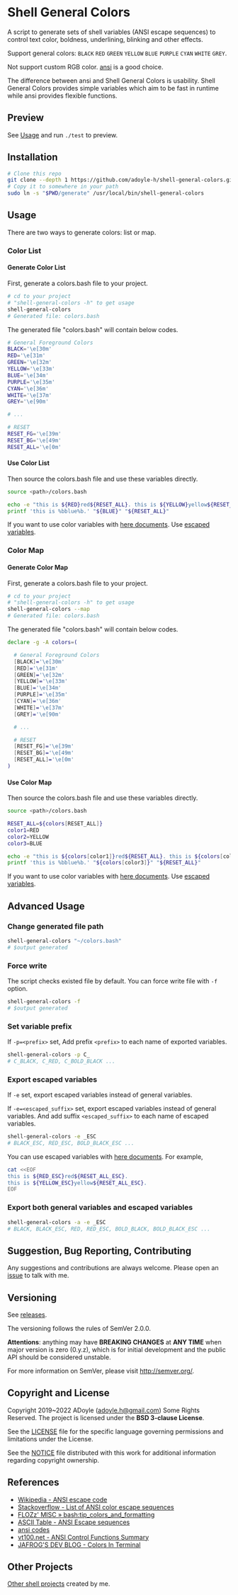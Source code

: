 # Shell General Colors

A script to generate sets of shell variables (ANSI escape sequences) to control text color, boldness, underlining, blinking and other effects.

Support general colors: `BLACK` `RED` `GREEN` `YELLOW` `BLUE` `PURPLE` `CYAN` `WHITE` `GREY`.

Not support custom RGB color. [ansi][] is a good choice.

The difference between ansi and Shell General Colors is usability.
Shell General Colors provides simple variables which aim to be fast in runtime while ansi provides flexible functions.

## Preview

See [Usage](#usage) and run `./test` to preview.

## Installation

```sh
# Clone this repo
git clone --depth 1 https://github.com/adoyle-h/shell-general-colors.git
# Copy it to somewhere in your path
sudo ln -s "$PWD/generate" /usr/local/bin/shell-general-colors
```

## Usage

There are two ways to generate colors: list or map.

### Color List
#### Generate Color List

First, generate a colors.bash file to your project.

```sh
# cd to your project
# "shell-general-colors -h" to get usage
shell-general-colors
# Generated file: colors.bash
```

The generated file "colors.bash" will contain below codes.

```sh
# General Foreground Colors
BLACK='\e[30m'
RED='\e[31m'
GREEN='\e[32m'
YELLOW='\e[33m'
BLUE='\e[34m'
PURPLE='\e[35m'
CYAN='\e[36m'
WHITE='\e[37m'
GREY='\e[90m'

# ...

# RESET
RESET_FG='\e[39m'
RESET_BG='\e[49m'
RESET_ALL='\e[0m'
```

#### Use Color List

Then source the colors.bash file and use these variables directly.

```sh
source <path>/colors.bash

echo -e "this is ${RED}red${RESET_ALL}. this is ${YELLOW}yellow${RESET_ALL}."
printf 'this is %bblue%b.' "${BLUE}" "${RESET_ALL}"
```

If you want to use color variables with [here documents][]. Use [escaped variables](#export-escaped-variables).

### Color Map
#### Generate Color Map

First, generate a colors.bash file to your project.

```sh
# cd to your project
# "shell-general-colors -h" to get usage
shell-general-colors --map
# Generated file: colors.bash
```

The generated file "colors.bash" will contain below codes.

```sh
declare -g -A colors=(

  # General Foreground Colors
  [BLACK]='\e[30m'
  [RED]='\e[31m'
  [GREEN]='\e[32m'
  [YELLOW]='\e[33m'
  [BLUE]='\e[34m'
  [PURPLE]='\e[35m'
  [CYAN]='\e[36m'
  [WHITE]='\e[37m'
  [GREY]='\e[90m'

  # ...

  # RESET
  [RESET_FG]='\e[39m'
  [RESET_BG]='\e[49m'
  [RESET_ALL]='\e[0m'
)
```

#### Use Color Map

Then source the colors.bash file and use these variables directly.

```sh
source <path>/colors.bash

RESET_ALL=${colors[RESET_ALL]}
color1=RED
color2=YELLOW
color3=BLUE

echo -e "this is ${colors[color1]}red${RESET_ALL}. this is ${colors[color2]}yellow${RESET_ALL}."
printf 'this is %bblue%b.' "${colors[color3]}" "${RESET_ALL}"
```

If you want to use color variables with [here documents][]. Use [escaped variables](#export-escaped-variables).

## Advanced Usage

### Change generated file path

```sh
shell-general-colors "~/colors.bash"
# $output generated
```

### Force write

The script checks existed file by default. You can force write file with `-f` option.

```sh
shell-general-colors -f
# $output generated
```

### Set variable prefix

If `-p=<prefix>` set, Add prefix `<prefix>` to each name of exported variables.

```sh
shell-general-colors -p C_
# C_BLACK, C_RED, C_BOLD_BLACK ...
```

### Export escaped variables

If `-e` set, export escaped variables instead of general variables. 

If `-e=<escaped_suffix>` set, export escaped variables instead of general variables. And add suffix `<escaped_suffix>` to each name of escaped variables.

```sh
shell-general-colors -e _ESC
# BLACK_ESC, RED_ESC, BOLD_BLACK_ESC ...
```

You can use escaped variables with [here documents][]. For example,

```sh
cat <<EOF
this is ${RED_ESC}red${RESET_ALL_ESC}.
this is ${YELLOW_ESC}yellow${RESET_ALL_ESC}.
EOF
```

### Export both general variables and escaped variables

```sh
shell-general-colors -a -e _ESC
# BLACK, BLACK_ESC, RED, RED_ESC, BOLD_BLACK, BOLD_BLACK_ESC ...
```

## Suggestion, Bug Reporting, Contributing

Any suggestions and contributions are always welcome. Please open an [issue][] to talk with me.

## Versioning

See [releases][].

The versioning follows the rules of SemVer 2.0.0.

**Attentions**: anything may have **BREAKING CHANGES** at **ANY TIME** when major version is zero (0.y.z), which is for initial development and the public API should be considered unstable.

For more information on SemVer, please visit http://semver.org/.

## Copyright and License

Copyright 2019~2022 ADoyle (adoyle.h@gmail.com) Some Rights Reserved. The project is licensed under the **BSD 3-clause License**.

See the [LICENSE][] file for the specific language governing permissions and limitations under the License.

See the [NOTICE][] file distributed with this work for additional information regarding copyright ownership.

## References

- [Wikipedia - ANSI escape code](https://www.wikiwand.com/en/ANSI_escape_code)
- [Stackoverflow - List of ANSI color escape sequences](https://stackoverflow.com/questions/4842424/list-of-ansi-color-escape-sequences)
- [FLOZz' MISC » bash:tip_colors_and_formatting](https://misc.flogisoft.com/bash/tip_colors_and_formatting)
- [ASCII Table - ANSI Escape sequences](http://ascii-table.com/ansi-escape-sequences.php)
- [ansi codes](https://bluesock.org/~willkg/dev/ansi.html#sequences)
- [vt100.net - ANSI Control Functions Summary](https://vt100.net/docs/vt510-rm/chapter4.html)
- [JAFROG'S DEV BLOG - Colors In Terminal](http://jafrog.com/2013/11/23/colors-in-terminal.html)

## Other Projects

[Other shell projects](https://github.com/adoyle-h?tab=repositories&q=&type=source&language=shell&sort=stargazers) created by me.

<!-- links -->

[issue]: https://github.com/adoyle-h/shell-general-colors/issues
[releases]: https://github.com/adoyle-h/shell-general-colors/releases
[LICENSE]: ./LICENSE
[NOTICE]: ./NOTICE
[ansi]: https://github.com/fidian/ansi
[here documents]: http://tldp.org/LDP/abs/html/here-docs.html
